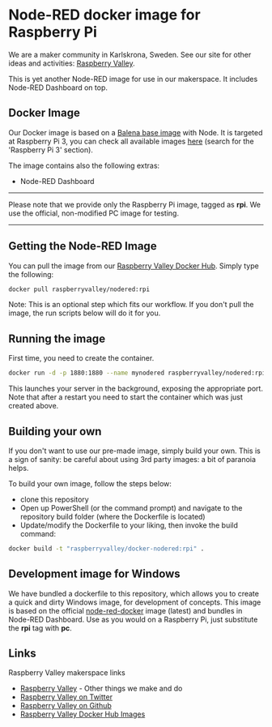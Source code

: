 # Node-RED docker image for Raspberry Pi

We are a maker community in Karlskrona, Sweden. See our site for other ideas and activities: [Raspberry Valley](https://raspberry-valley.azurewebsites.net).

This is yet another Node-RED image for use in our makerspace. It includes Node-RED Dashboard on top.

## Docker Image

Our Docker image is based on a [Balena base image](https://www.balena.io/docs/reference/base-images/base-images/) with Node. It is targeted at Raspberry Pi 3, you can check all available images [here](https://www.balena.io/docs/reference/base-images/base-images-ref/) (search for the 'Raspberry Pi 3' section).

The image contains also the following extras:

* Node-RED Dashboard

---

Please note that we provide only the Raspberry Pi image, tagged as **rpi**. We use the official, non-modified PC image for testing.

---

## Getting the Node-RED Image

You can pull the image from our [Raspberry Valley Docker Hub](https://cloud.docker.com/u/raspberryvalley/repository/docker/raspberryvalley/nodered). Simply type the following:

```bash
docker pull raspberryvalley/nodered:rpi
```

Note: This is an optional step which fits our workflow. If you don't pull the image, the run scripts below will do it for you.

## Running the image

First time, you need to create the container.

```bash
docker run -d -p 1880:1880 --name mynodered raspberryvalley/nodered:rpi
```

This launches your server in the background, exposing the appropriate port. Note that after a restart you need to start the container which was just created above.

## Building your own

If you don't want to use our pre-made image, simply build your own. This is a sign of sanity: be careful about using 3rd party images: a bit of paranoia helps.

To build your own image, follow the steps below:

* clone this repository
* Open up PowerShell (or the command prompt) and navigate to the repository build folder (where the Dockerfile is located)
* Update/modify the Dockerfile to your liking, then invoke the build command:

```bash
docker build -t "raspberryvalley/docker-nodered:rpi" .
```

## Development image for Windows

We have bundled a dockerfile to this repository, which allows you to create a quick and dirty Windows image, for development of concepts. This image is based on the official [node-red-docker](https://hub.docker.com/r/nodered/node-red-docker) image (latest) and bundles in Node-RED Dashboard. Use as you would on a Raspberry Pi, just substitute the **rpi** tag with **pc**.

## Links

Raspberry Valley makerspace links

* [Raspberry Valley](https://raspberry-valley.azurewebsites.net) - Other things we make and do
* [Raspberry Valley on Twitter](https://twitter.com/RaspberryValley)
* [Raspberry Valley on Github](https://github.com/raspberryvalley)
* [Raspberry Valley Docker Hub Images](hub.docker.com/r/raspberryvalley/)
